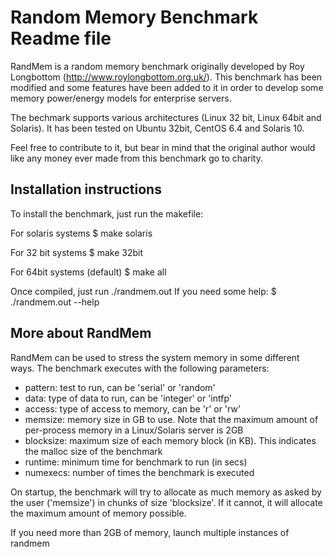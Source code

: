 Random Memory Benchmark Readme file
===================================

RandMem is a random memory benchmark originally developed by Roy Longbottom
(http://www.roylongbottom.org.uk/). This benchmark has been modified and some
features have been added to it in order to develop some memory power/energy
models for enterprise servers.

The bechmark supports various architectures (Linux 32 bit, Linux 64bit and
Solaris). It has been tested on Ubuntu 32bit, CentOS 6.4 and Solaris 10.

Feel free to contribute to it, but bear in mind that the original author would like 
any money ever made from this benchmark go to charity.

Installation instructions
-------------------------

To install the benchmark, just run the makefile:

For solaris systems
    $ make solaris

For 32 bit systems
    $ make 32bit 

For 64bit systems (default)
    $ make all

Once compiled, just run ./randmem.out
If you need some help:
    $ ./randmem.out --help

More about RandMem
------------------

RandMem can be used to stress the system memory in some different ways. 
The benchmark executes with the following parameters:

* pattern: test to run, can be 'serial' or 'random'
* data: type of data to run, can be 'integer' or 'intfp'
* access: type of access to memory, can be 'r' or 'rw'
* memsize: memory size in GB to use. Note that the maximum amount of per-process
  memory in a Linux/Solaris server is 2GB
* blocksize: maximum size of each memory block (in KB). This indicates the
  malloc size of the benchmark 
* runtime: minimum time for benchmark to run (in secs)
* numexecs: number of times the benchmark is executed

On startup, the benchmark will try to allocate as much memory as asked by the
user ('memsize') in chunks of size 'blocksize'. If it cannot, it will allocate
the maximum amount of memory possible.

If you need more than 2GB of memory, launch multiple instances of randmem 

